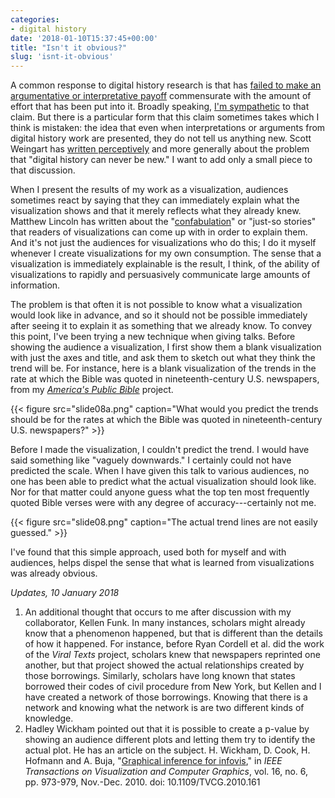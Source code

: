 ```yaml
---
categories:
- digital history
date: '2018-01-10T15:37:45+00:00'
title: "Isn't it obvious?"
slug: 'isnt-it-obvious'
---
```


A common response to digital history research is that has [failed to make an argumentative or interpretative payoff](http://dhdebates.gc.cuny.edu/debates/text/77) commensurate with the amount of effort that has been put into it. Broadly speaking, [I'm sympathetic](https://rrchnm.org/argument-white-paper/) to that claim. But there is a particular form that this claim sometimes takes which I think is mistaken: the idea that even when interpretations or arguments from digital history work are presented, they do not tell us anything new. Scott Weingart has [written perceptively](http://scottbot.net/digital-history-can-never-be-new/) and more generally about the problem that "digital history can never be new." I want to add only a small piece to that discussion.

<!--more-->

When I present the results of my work as a visualization, audiences sometimes react by saying that they can immediately explain what the visualization shows and that it merely reflects what they already knew. Matthew Lincoln has written about the "[confabulation](https://matthewlincoln.net/2015/03/21/confabulation-in-the-humanities.html)" or "just-so stories" that readers of visualizations can come up with in order to explain them. And it's not just the audiences for visualizations who do this; I do it myself whenever I create visualizations for my own consumption. The sense that a visualization is immediately explainable is the result, I think, of the ability of visualizations to rapidly and persuasively communicate large amounts of information.

The problem is that often it is not possible to know what a visualization would look like in advance, and so it should not be possible immediately after seeing it to explain it as something that we already know. To convey this point, I've been trying a new technique when giving talks. Before showing the audience a visualization, I first show them a blank visualization with just the axes and title, and ask them to sketch out what they think the trend will be. For instance, here is a blank visualization of the trends in the rate at which the Bible was quoted in nineteenth-century U.S. newspapers, from my [*America's Public Bible*](http://americaspublicbible.org/) project.

{{< figure src="slide08a.png" caption="What would you predict the trends should be for the rates at which the Bible was quoted in nineteenth-century U.S. newspapers?" >}}

Before I made the visualization, I couldn't predict the trend. I would have said something like "vaguely downwards." I certainly could not have predicted the scale. When I have given this talk to various audiences, no one has been able to predict what the actual visualization should look like. Nor for that matter could anyone guess what the top ten most frequently quoted Bible verses were with any degree of accuracy---certainly not me.

{{< figure src="slide08.png" caption="The actual trend lines are not easily guessed." >}}

I've found that this simple approach, used both for myself and with audiences, helps dispel the sense that what is learned from visualizations was already obvious.

*Updates, 10 January 2018*

1.  An additional thought that occurs to me after discussion with my collaborator, Kellen Funk. In many instances, scholars might already know that a phenomenon happened, but that is different than the details of how it happened. For instance, before Ryan Cordell et al. did the work of the *Viral Texts* project, scholars knew that newspapers reprinted one another, but that project showed the actual relationships created by those borrowings. Similarly, scholars have long known that states borrowed their codes of civil procedure from New York, but Kellen and I have created a network of those borrowings. Knowing that there is a network and knowing what the network is are two different kinds of knowledge.
2.  Hadley Wickham pointed out that it is possible to create a p-value by showing an audience different plots and letting them try to identify the actual plot. He has an article on the subject. H. Wickham, D. Cook, H. Hofmann and A. Buja, "[Graphical inference for infovis](http://ieeexplore.ieee.org/stamp/stamp.jsp?tp=&arnumber=5613434&isnumber=5613414)," in *IEEE Transactions on Visualization and Computer Graphics*, vol. 16, no. 6, pp. 973-979, Nov.-Dec. 2010. doi: 10.1109/TVCG.2010.161
